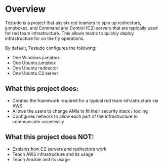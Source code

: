 # Overview

Testudo is a project that assists red teamers to spin up redirectors, jumpboxes, and Command and Control (C2) servers that are typically used for red team infrastructure. This allows teams to quickly deploy infrastructure for on the fly operations.

By default, Testudo configures the following:

* One Windows jumpbox
* One Ubuntu jumpbox
* One Ubuntu redirector
* One Ubuntu C2 server

## What this project does:

* Creates the framework required for a typical red team infrastructure via AWS
* Allows the users to change AMIs to fit their security stack / tooling
* Configures network to allow each part of the infrastructure to communicate seamlessly

## What this project does NOT:

* Explains how C2 servers and redirectors work
* Teach AWS infrastructure and its usage
* Teach Ansible and its usage
